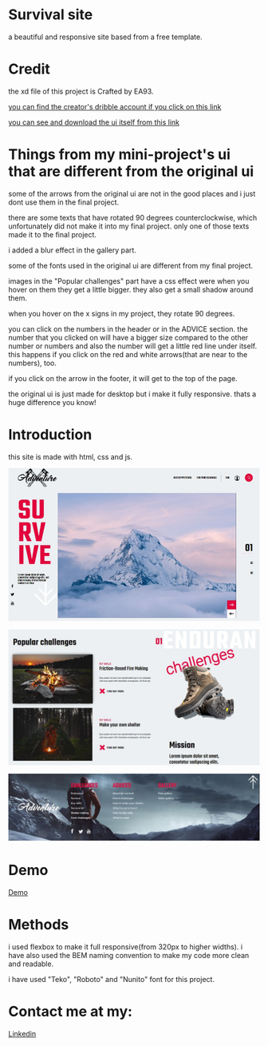 
# Survival site

a beautiful and responsive site based from a free template.

# Credit
the xd file of this project is Crafted by EA93.

[you can find the creator's dribble account if you click on this link](https://dribbble.com/euroart93)

[you can see and download the ui itself from this link](https://dribbble.com/shots/13451758-Freebie-Time-Survival-FREE-XD-Template)

# Things from my mini-project's ui that are different from the original ui

some of the arrows from the original ui are not in the good places and i just dont use them in the final project.

there are some texts that have rotated 90 degrees counterclockwise, which unfortunately did not make it into my final project. only one of those texts made it to the final project.

i added a blur effect in the gallery part.

some of the fonts used in the original ui are different from my final project.

images in the "Popular challenges" part have a css effect were when you hover on them they get a little bigger. they also get a small shadow around them.

when you hover on the x signs in my project, they rotate 90 degrees.

you can click on the numbers in the header or in the ADVICE section. the number that you clicked on will have a bigger size compared to the other number or numbers and also the number will get a little red line under itself. this happens if you click on the red and white arrows(that are near to the numbers), too.

if you click on the arrow in the footer, it will get to the top of the page.

the original ui is just made for desktop but i make it fully responsive. thats a huge difference you know!

# Introduction

this site is made with html, css and js.

![App Screenshot](https://github.com/Dreamer474747/Dreamer474747.github.io/blob/main/survival/header.JPG?raw=true)

![App Screenshot](https://github.com/Dreamer474747/Dreamer474747.github.io/blob/main/survival/main-1.JPG?raw=true)

![App Screenshot](https://github.com/Dreamer474747/Dreamer474747.github.io/blob/main/survival/footer.JPG?raw=true)

# Demo
[Demo](https://dreamer474747.github.io/survival/)

# Methods

i used flexbox to make it full responsive(from 320px to higher widths). i have also used the BEM naming convention to make my code more clean and readable.

i have used "Teko", "Roboto" and "Nunito" font for this project.

# Contact me at my: 

[Linkedin](https://linkedin.com/in/mobin-taataghi)
